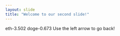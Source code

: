 ```yaml
---
layout: slide
title: "Welcome to our second slide!"
---
```

eth-3.502 doge-0.673
Use the left arrow to go back!
